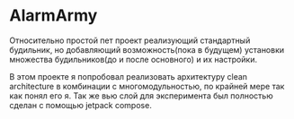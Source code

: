 # AlarmArmy

Относительно простой пет проект реализующий стандартный будильник, но добавляющий возможность(пока в будущем) установки множества будильников(до и после основного) и их настройки.

В этом проекте я попробовал реализовать архитектуру clean architecture в комбинации с многомодульностью, по крайней мере так как понял его я. Так же вью слой для эксперимента был полностью сделан с помощью jetpack compose.

